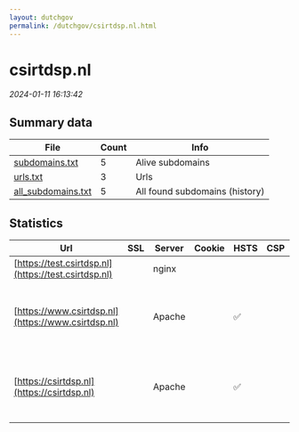 ```yaml
---
layout: dutchgov
permalink: /dutchgov/csirtdsp.nl.html
---
```



# csirtdsp.nl
*2024-01-11 16:13:42*
## Summary data


| File       | Count | Info |
|------------|-------|------|
|[subdomains.txt](/data/csirtdsp.nl/subdomains.txt)|5|Alive subdomains|
|[urls.txt](/data/csirtdsp.nl/urls.txt)|3|Urls|
|[all_subdomains.txt](/data/csirtdsp.nl/all_subdomains.txt)|5|All found subdomains (history)|


## Statistics


| Url | SSL | Server | Cookie | HSTS | CSP | XFO | XXP | RP | Tech |Title |
|------------|-------|------|------|------|------|------|------|------|------|------|
|[https://test.csirtdsp.nl](https://test.csirtdsp.nl)| |nginx| | | | | | :white_check_mark: |Nginx|403 Forbidden|
|[https://www.csirtdsp.nl](https://www.csirtdsp.nl)| |Apache| |:white_check_mark: | | :white_check_mark: | | :white_check_mark: |Apache HTTP Server Drupal:9 HSTS PHP|Home | CSIRT DSP|
|[https://csirtdsp.nl](https://csirtdsp.nl)| |Apache| |:white_check_mark: | | :white_check_mark: | | :white_check_mark: |Apache HTTP Server Drupal:9 HSTS PHP|Home | CSIRT DSP|